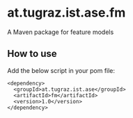 # at.tugraz.ist.ase.fm

A Maven package for feature models

## How to use

Add the below script in your pom file:

```
<dependency>
  <groupId>at.tugraz.ist.ase</groupId>
  <artifactId>fm</artifactId>
  <version>1.0</version>
</dependency>
```
